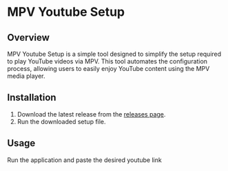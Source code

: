 # MPV Youtube Setup

## Overview

MPV Youtube Setup is a simple tool designed to simplify the setup required to play YouTube videos via MPV. This tool automates the configuration process, allowing users to easily enjoy YouTube content using the MPV media player.
## Installation

1. Download the latest release from the [releases page](https://github.com/Azmekk/mpv-youtube-player-setup-tool/releases).
2. Run the downloaded setup file.

## Usage

Run the application and paste the desired youtube link
